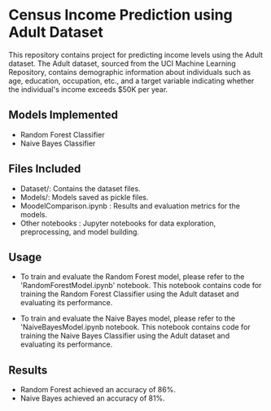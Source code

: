 # Census Income Prediction using Adult Dataset

This repository contains project for predicting income levels using the Adult dataset. The Adult dataset, sourced from the UCI Machine Learning Repository, contains demographic information about individuals such as age, education, occupation, etc., and a target variable indicating whether the individual's income exceeds $50K per year.

## Models Implemented

- Random Forest Classifier
- Naive Bayes Classifier

## Files Included

- Dataset/: Contains the dataset files.
- Models/: Models saved as pickle files.
- MoodelComparison.ipynb : Results and evaluation metrics for the models.
- Other notebooks : Jupyter notebooks for data exploration, preprocessing, and model building.

## Usage

- To train and evaluate the Random Forest model, please refer to the 'RandomForestModel.ipynb' notebook. This notebook contains code for training the Random Forest Classifier using the     Adult dataset and evaluating its performance.

- To train and evaluate the Naive Bayes model, please refer to the 'NaiveBayesModel.ipynb notebook. This notebook contains code for training the Naive Bayes Classifier using the Adult      dataset and evaluating its performance.

## Results

- Random Forest achieved an accuracy of 86%.
- Naive Bayes achieved an accuracy of 81%.

